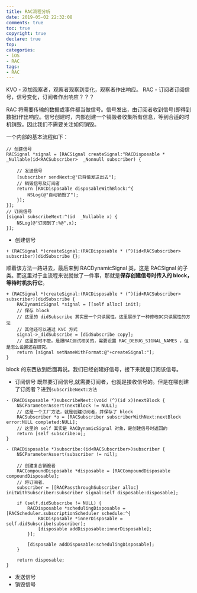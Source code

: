 ```yaml
---
title: RAC流程分析
date: 2019-05-02 22:32:08
comments: true
toc: true
copyright: true
declare: true
top:
categories:
- iOS
- RAC
tags:
- RAC
---
```




KVO - 添加观察者，观察者观察到变化，观察者作出响应。
RAC - 订阅者订阅信号，信号变化，订阅者作出响应？？？
<!--more-->
RAC 将需要传输的数据或事件都当做信号。信号发出，由订阅者收到信号(即得到数据)作出响应。信号创建时，内部创建一个销毁者收集所有信息，等到合适的时机销毁。因此我们不需要关注如何销毁。


一个内部的基本流程如下：

```
// 创建信号
RACSignal *signal = [RACSignal createSignal:^RACDisposable * _Nullable(id<RACSubscriber>  _Nonnull subscriber) {
    
    // 发送信号
    [subscriber sendNext:@"已将值发送出去"];
    // 销毁信号及订阅者
    return [RACDisposable disposableWithBlock:^{
        NSLog(@"自动销毁了");
    }];
}];
// 订阅信号
[signal subscribeNext:^(id  _Nullable x) {
    NSLog(@"订阅到了:%@",x);
}];
```


* 创建信号

```
+ (RACSignal *)createSignal:(RACDisposable * (^)(id<RACSubscriber> subscriber))didSubscribe {};
```
顺着该方法一路进去，最后来到 RACDynamicSignal 类，这是 RACSignal 的子类。而这里对于主流程来说就做了一件事，那就是**保存创建信号时传入的 block，等待时机执行它**。

```
+ (RACSignal *)createSignal:(RACDisposable * (^)(id<RACSubscriber> subscriber))didSubscribe {
	RACDynamicSignal *signal = [[self alloc] init];
    // 保存 block
    // 这里的 didSubscribe 其实是一个只读属性。这里展示了一种修改OC只读属性的方法
    // 其他还可以通过 KVC 方式
	signal->_didSubscribe = [didSubscribe copy];
	// 这里暂时不管。是跟RAC测试相关的，需要设置 RAC_DEBUG_SIGNAL_NAMES ，但是怎么设置还在研究。
	return [signal setNameWithFormat:@"+createSignal:"];
}
```
block 的东西放到后面再说。我们已经创建好信号，接下来就是订阅该信号。

* 订阅信号
既然要订阅信号,就需要订阅者，也就是接收信号的。但是在哪创建了订阅者？进到`subscribeNext:方法`

```
- (RACDisposable *)subscribeNext:(void (^)(id x))nextBlock {
	NSCParameterAssert(nextBlock != NULL);
	// 这是一个工厂方法，就是创建订阅者，并保存了 block
	RACSubscriber *o = [RACSubscriber subscriberWithNext:nextBlock error:NULL completed:NULL];
	// 这里的 self 其实是 RACDynamicSignal 对象，是创建信号时返回的
	return [self subscribe:o];
}
```
```
- (RACDisposable *)subscribe:(id<RACSubscriber>)subscriber {
	NSCParameterAssert(subscriber != nil);

    // 创建复合销毁者
	RACCompoundDisposable *disposable = [RACCompoundDisposable compoundDisposable];
	// 将订阅者、
	subscriber = [[RACPassthroughSubscriber alloc] initWithSubscriber:subscriber signal:self disposable:disposable];

	if (self.didSubscribe != NULL) {
		RACDisposable *schedulingDisposable = [RACScheduler.subscriptionScheduler schedule:^{
			RACDisposable *innerDisposable = self.didSubscribe(subscriber);
			[disposable addDisposable:innerDisposable];
		}];

		[disposable addDisposable:schedulingDisposable];
	}
	
	return disposable;
}
```

* 发送信号
* 销毁信号
